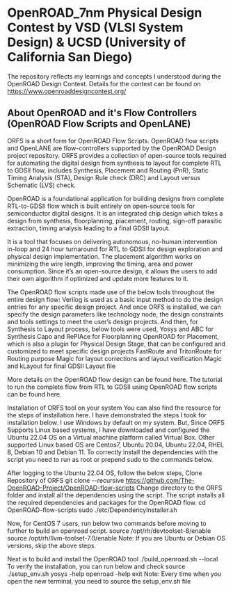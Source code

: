 # OpenROAD_7nm Physical Design Contest by VSD (VLSI System Design) & UCSD (University of California San Diego)
The repository reflects my learnings and concepts I understood during the OpenROAD Design Contest. Details for the contest can be found on https://www.openroaddesigncontest.org/

## About OpenROAD and it's Flow Controllers (OpenROAD Flow Scripts and OpenLANE)
ORFS is a short form for OpenROAD Flow Scripts. OpenROAD flow scripts and OpenLANE are flow-controllers supported by the OpenROAD Design project repository. ORFS provides a collection of open-source tools required for automating the digital design from synthesis to layout for complete RTL to GDSII flow, includes Synthesis, Placement and Routing (PnR), Static Timing Analysis (STA), Design Rule check (DRC) and Layout versus Schematic (LVS) check.

OpenROAD is a foundational application for building designs from complete RTL-to-GDSII flow which is built entirely on open-source tools for semiconductor digital designs. It is an integrated chip design which takes a design from synthesis, floorplanning, placement, routing, sign-off parasitic extraction, timing analysis leading to a final GDSII layout.

It is a tool that focuses on delivering autonomous, no-human intervention in-loop and 24 hour turnaround for RTL to GDSII for design exploration and physical design implementation. The placement algorithm works on minimizing the wire length, improving the timing, area and power consumption. Since it’s an open-source design, it allows the users to add their own algorithm if optimized and update more features to it.

The OpenROAD flow scripts made use of the below tools throughout the entire design flow:
Verilog is used as a basic input method to do the design entries for any specific design project. And once ORFS is installed, we can specify the design parameters like technology node, the design constraints and tools settings to meet the user’s design projects. And then, for Synthesis to Layout process, below tools were used,
Yosys and ABC for Synthesis
Capo and RePIAce for Floorplanning
OpenROAD for Placement, which is also a plugin for Physical Design Stage, that can be configured and customized  to meet specific design projects
FastRoute and TritonRoute for Routing purpose
Magic for layout corrections and layout verification
Magic and kLayout for final GDSII Layout file

More details on the OpenROAD flow design can be found here.
The tutorial to run the complete flow from RTL to GDSII using OpenROAD flow scripts can be found here.

Installation of ORFS tool on your system
You can also find the resource for the steps of installation here. I have demonstrated the steps I took for installation below.
I use Windows by default on my system. But, Since ORFS Supports Linux based systems, I have downloaded and configured the Ubuntu 22.04 OS on a Virtual machine platform called Virtual Box. 
Other supported Linux based OS are Centos7, Ubuntu 20.04, Ubuntu 22.04, RHEL 8, Debian 10 and Debian 11. To correctly install the dependencies with the script you need to run as root or prepend sudo to the commands below. 

After logging to the Ubuntu 22.04 OS, follow the below steps,
Clone Repository of ORFS
git clone --recursive https://github.com/The-OpenROAD-Project/OpenROAD-flow-scripts
Change directory to the ORFS folder and install all the dependencies using the script. The script installs all the required dependencies and packages for the OpenROAD flow.
cd OpenROAD-flow-scripts
sudo ./etc/DependencyInstaller.sh

Now, for CentOS 7 users, run below two commands before moving to further to build an openroad script.
source /opt/rh/devtoolset-8/enable
source /opt/rh/llvm-toolset-7.0/enable
Note: If you are Ubuntu or Debian OS versions, skip the above steps.

Next is to build and install the OpenROAD tool
./build_openroad.sh --local
To verify the installation, you can run below and check
source ./setup_env.sh
yosys -help
openroad -help
exit
Note: Every time when you open the new terminal, you need to source the setup_env.sh file
